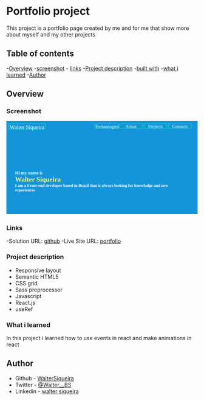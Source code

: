 # Portfolio project
This project is a portfolio page created by me and for me that show more about myself and my other projects

## Table of contents
 -[Overview](#overview)
	 -[screenshot](#screenshot)
	 - [links](#links)
-[Project description](#project-description)
	-[built with](#built-with)
	-[what i learned](#what-i-learned)
	-[Author](#author)

## Overview

### Screenshot
![](./portfolio/src/Assets/images/screenshot.png)

### Links

-Solution URL: [github](https://github.com/WalterSiqueira/portifolio_page)
-Live Site URL: [portfolio](https://portifolio-page-walter.vercel.app/)

### Project description
- Responsive layout
- Semantic HTML5 
- CSS grid
- Sass preprocessor
- Javascript
- React.js
- useRef
### What i learned
In this project i learned how to use events in react and make animations in react

## Author 
- Github - [WalterSiqueira](https://github.com/WalterSiqueira) 
- Twitter - [@Walter__BS](https://twitter.com/Walter__BS)
-  Linkedin - [walter siqueira](https://www.linkedin.com/in/walter-siqueira/)